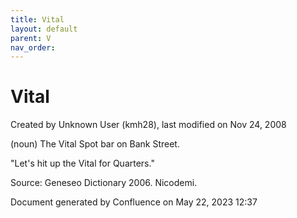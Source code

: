 ```yaml
---
title: Vital
layout: default
parent: V
nav_order:
---
```


# Vital

Created by  Unknown User (kmh28), last modified on Nov 24, 2008

(noun) The Vital Spot bar on Bank Street.

&quot;Let's hit up the Vital for Quarters.&quot;

Source: Geneseo Dictionary 2006. Nicodemi.

Document generated by Confluence on May 22, 2023 12:37


